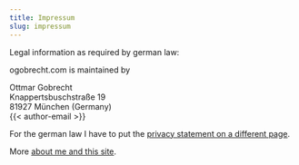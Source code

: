 ```yaml
---
title: Impressum
slug: impressum
---
```

Legal information as required by german law:

ogobrecht.com is maintained by

Ottmar Gobrecht<br>
Knappertsbuschstraße 19<br>
81927 München (Germany)<br>
{{< author-email >}}

For the german law I have to put the [privacy statement on a different page](/privacy-statement/).

More [about me and this site](/about/).
